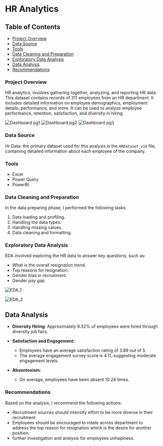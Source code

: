 # HR Analytics
## Table of Contents
- [Project Overview](#project-overview)
- [Data Source](#data-source)
- [Tools](#tools)
- [Data Cleaning and Preparation](#data-cleaning-and-preparation)
- [Exploratory Data Analysis](#exploratory-data-analysis)
- [Data Analysis](#data-analysis)
- [Recommendations](#recommendations)

### Project Overview 
HR analytics, involves gathering together, analyzing, and reporting HR data. This dataset contains records of 311 employees from an HR department. It includes detailed information on employee demographics, employment details, performance, and more. It can be used to analyze employee performance, retention, satisfaction, and diversity in hiring.

![Dashboard pg1](https://github.com/user-attachments/assets/8b68f5c2-d4d2-4eaf-8e4d-a925554073de)
![Dashboard pg2](https://github.com/user-attachments/assets/1e2dca31-5ff9-4b1d-a37e-8449cf0f10fd)
![Dashboard pg3](https://github.com/user-attachments/assets/2dddc7f9-967d-497e-b784-742f91b797c4)

### Data Source 
Hr Data: the primary dataset used for this analysis is the ``HRDataset_v14`` file, containing detailed information about each employee of the company.

### Tools
- Excel
- Power Query
- PowerBI
  
### Data Cleaning and Preparation
In the data preparing phase, I performed the following tasks:
1. Data loading and profiling.
2. Handling the data types.
3. Handling missing values.
4. Data cleaning and formatting.

### Exploratory Data Analysis

EDA involved exploring the HR data to answer key questions, such as:

- What is the overall resignation trend.
- Top reasons for resignation.
- Gender bias in recruitment.
- Gender pay gap


![EDA_1](https://github.com/user-attachments/assets/f570a6cd-aaea-4827-b7d2-0821d7cfab94)

![EDA_2](https://github.com/user-attachments/assets/a8af916a-4595-4dfe-88bb-b6fdf310fc18)

## Data Analysis

- **Diversity Hiring**: Approximately 9.32% of employees were hired through diversity job fairs.
  
- **Satisfaction and Engagement**:
  - Employees have an average satisfaction rating of 3.89 out of 5.
  - The average engagement survey score is 4.11, suggesting moderate engagement levels.

- **Absenteeism**:
  - On average, employees have been absent 10.24 times.
 
### Recommendations 
Based on the analysis, I recommend the following actions:
- Recruitment sources should intensify effort to be more diverse in their recruitment 
- Employees should be encouraged to rotate across department to address the top reason for resignation which is the desire for another position.
- further investigation and analysis for employees unhapiness.



